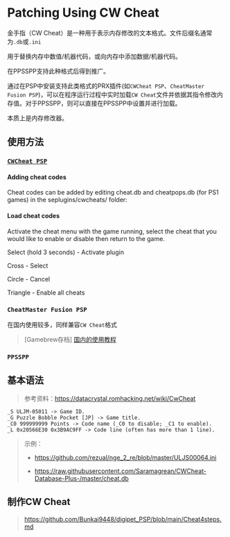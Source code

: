 # Patching Using CW Cheat
金手指（CW Cheat）是一种用于表示内存修改的文本格式。文件后缀名通常为`.db`或`.ini`

用于替换内存中数值/机器代码，或向内存中添加数据/机器代码。

在PPSSPP支持此种格式后得到推广。

通过在PSP中安装支持此类格式的PRX插件(如`CWCheat PSP`、`CheatMaster Fusion PSP`)，可以在程序运行过程中实时加载`CW Cheat`文件并依据其指令修改内存值。对于PPSSPP，则可以直接在PPSSPP中设置并进行加载。

本质上是内存修改器。

## 使用方法
### [`CWCheat PSP`](https://www.gamebrew.org/wiki/CWCheat_PSP)
#### Adding cheat codes
Cheat codes can be added by editing cheat.db and cheatpops.db (for PS1 games) in the seplugins/cwcheats/ folder:
#### Load cheat codes
Activate the cheat menu with the game running, select the cheat that you would like to enable or disable then return to the game.

Select (hold 3 seconds) - Activate plugin

Cross - Select

Circle - Cancel

Triangle - Enable all cheats

### `CheatMaster Fusion PSP`
在国内使用较多，同样兼容`CW Cheat`格式
> [Gamebrew存档]
> [国内的使用教程](http://www.k73.com/psp/7408.html)

### `PPSSPP`

## 基本语法

> 参考资料：https://datacrystal.romhacking.net/wiki/CwCheat

```
_S ULJM-05011 -> Game ID.
_G Puzzle Bobble Pocket [JP] -> Game title.
_C0 999999999 Points -> Code name (_C0 to disable; _C1 to enable).
_L 0x20566E30 0x3B9AC9FF -> Code line (often has more than 1 line).
```

> 示例：
> 
> + https://github.com/rezual/nge_2_re/blob/master/ULJS00064.ini
> 
> + https://raw.githubusercontent.com/Saramagrean/CWCheat-Database-Plus-/master/cheat.db

## 制作CW Cheat

> https://github.com/Bunkai9448/digipet_PSP/blob/main/Cheat4steps.md